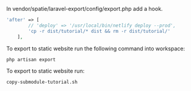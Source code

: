 In vendor/spatie/laravel-export/config/export.php add a hook.

```PHP
'after' => [
        // 'deploy' => '/usr/local/bin/netlify deploy --prod',
        'cp -r dist/tutorial/* dist && rm -r dist/tutorial/'
    ],
```

To export to static website run the following command into workspace:
```bash
php artisan export
```

To export to static website run:

```bash
copy-submodule-tutorial.sh
```
